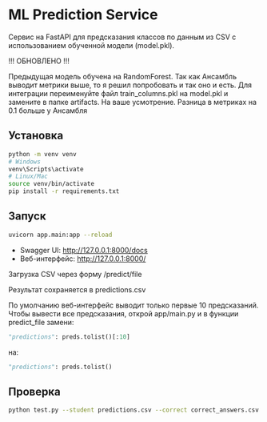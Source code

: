 # ML Prediction Service

Сервис на FastAPI для предсказания классов по данным из CSV с использованием обученной модели (model.pkl).


!!! ОБНОВЛЕНО !!!


Предыдущая модель обучена на RandomForest. Так как Ансамбль выводит метрики выше, то я решил попробовать и так оно и есть.
Для интеграции переименуйте файл train_columns.pkl на model.pkl и замените в папке artifacts. На ваше усмотрение. Разница в метриках на 0.1 больше у Ансамбля

## Установка
```bash
python -m venv venv
# Windows
venv\Scripts\activate
# Linux/Mac
source venv/bin/activate
pip install -r requirements.txt
```

## Запуск
```bash
uvicorn app.main:app --reload
```

- Swagger UI: http://127.0.0.1:8000/docs  
- Веб-интерфейс: http://127.0.0.1:8000/


Загрузка CSV через форму /predict/file

Результат сохраняется в predictions.csv

По умолчанию веб-интерфейс выводит только первые 10 предсказаний.
Чтобы вывести все предсказания, открой app/main.py и в функции predict_file замени:

```python
"predictions": preds.tolist()[:10]
```
на:
```python
"predictions": preds.tolist()
```
## Проверка
```bash
python test.py --student predictions.csv --correct correct_answers.csv
```
